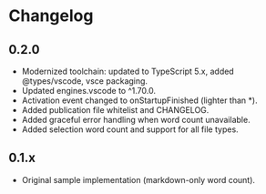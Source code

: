 # Changelog

## 0.2.0
- Modernized toolchain: updated to TypeScript 5.x, added @types/vscode, vsce packaging.
- Updated engines.vscode to ^1.70.0.
- Activation event changed to onStartupFinished (lighter than *).
- Added publication file whitelist and CHANGELOG.
- Added graceful error handling when word count unavailable.
- Added selection word count and support for all file types.

## 0.1.x
- Original sample implementation (markdown-only word count).
